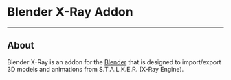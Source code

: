 # Blender X-Ray Addon

___

## About

Blender X-Ray is an addon for the [Blender](https://www.blender.org/) that is designed to import/export 3D models and animations from S.T.A.L.K.E.R. (X-Ray Engine).
